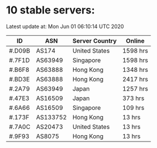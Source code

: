 # 10 stable servers:

Latest update at: Mon Jun 01 06:10:14 UTC 2020

| ID | ASN | Server Country | Online |
| -- | --- | -------------- | ------ |
| #.D09B | AS174 | United States | 1598 hrs |
| #.7F1D | AS63949 | Singapore | 1598 hrs |
| #.B6F8 | AS63888 | Hong Kong | 1348 hrs |
| #.BD3E | AS63888 | Hong Kong | 2417 hrs |
| #.2A79 | AS63949 | Japan | 1257 hrs |
| #.47E3 | AS16509 | Japan | 373 hrs |
| #.6A66 | AS16509 | Singapore | 109 hrs |
| #.173F | AS133752 | Hong Kong | 13 hrs |
| #.7A0C | AS20473 | United States | 13 hrs |
| #.9F93 | AS8075 | Hong Kong | 13 hrs |

